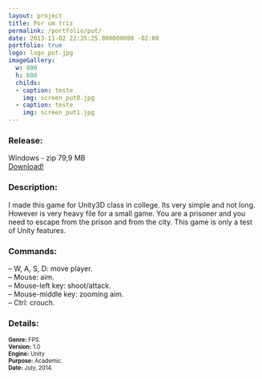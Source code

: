 ```yaml
---
layout: project
title: Por um triz
permalink: /portfolio/put/
date: 2013-11-02 22:35:25.000000000 -02:00
portfolio: true
logo: logo_put.jpg
imageGallery:
  w: 800
  h: 600
  childs:
  - caption: teste
    img: screen_put0.jpg
  - caption: teste
    img: screen_put1.jpg
---
```


 <span/>

### Release:

<div class="box">
Windows - zip 79,9 MB
<a href="https://dl.dropboxusercontent.com/u/90839850/Games/PorUmTriz-Webplayer.zip" target="_blank">
<div class="box-link">
Download!
</div>
</a>
</div>

### Description:

I made this game for Unity3D class in college. Its very simple and not long. However is very heavy file for a small game. You are a prisoner and you need to escape from the prison and from the city. This game is only a test of Unity features.

### Commands:

–  W, A, S, D: move player.<br>
– Mouse: aim.<br>
– Mouse-left key: shoot/attack.<br>
– Mouse-middle key: zooming aim.<br>
– Ctrl: crouch.<br>

### Details:
<p style="font-size:0.8em">
<strong>Genre:</strong> FPS.<br>
<strong>Version:</strong> 1.0<br>
<strong>Engine:</strong> Unity<br>
<strong>Purpose:</strong> Academic.<br>
<strong>Date:</strong> July, 2014.<br>
</p>
